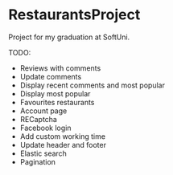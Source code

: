 # RestaurantsProject
Project for my graduation at SoftUni.


TODO:
* Reviews with comments
* Update comments
* Display recent comments and most popular
* Display most popular
* Favourites restaurants
* Account page
* RECaptcha
* Facebook login
* Add custom working time
* Update header and footer
* Elastic search
* Pagination